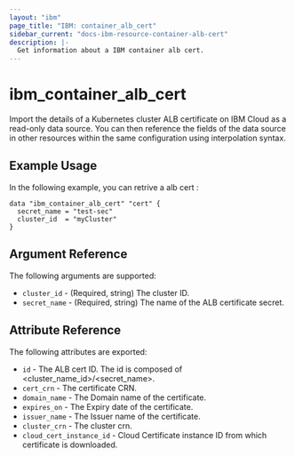 ```yaml
---
layout: "ibm"
page_title: "IBM: container_alb_cert"
sidebar_current: "docs-ibm-resource-container-alb-cert"
description: |-
  Get information about a IBM container alb cert.
---
```


# ibm\_container_alb_cert

Import the details of a Kubernetes cluster ALB certificate on IBM Cloud as a read-only data source. You can then reference the fields of the data source in other resources within the same configuration using interpolation syntax.

## Example Usage

In the following example, you can retrive a alb cert :

```hcl
data "ibm_container_alb_cert" "cert" {
  secret_name = "test-sec"
  cluster_id  = "myCluster"
}

```

## Argument Reference

The following arguments are supported:

* `cluster_id` - (Required, string)  The cluster ID.
* `secret_name` - (Required, string) The name of the ALB certificate secret. 

## Attribute Reference

The following attributes are exported:

* `id` - The ALB cert ID. The id is composed of \<cluster_name_id\>/\<secret_name\>.<br/>
* `cert_crn` - The certificate CRN. 
* `domain_name` - The Domain name of the certificate.
* `expires_on` - The Expiry date of the certificate.
* `issuer_name` - The Issuer name of the certificate.
* `cluster_crn` - The cluster crn.
* `cloud_cert_instance_id` - Cloud Certificate instance ID from which certificate is downloaded.